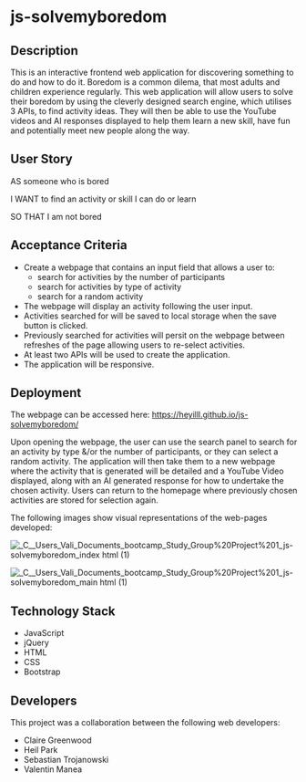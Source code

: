 # js-solvemyboredom

## Description

This is an interactive frontend web application for discovering something to do and how to do it. Boredom is a common dilema, that most adults and children experience regularly. This web application will allow users to solve their boredom by using the cleverly designed search engine, which utilises 3 APIs, to find activity ideas. They will then be able to use the YouTube videos and AI responses displayed to help them learn a new skill, have fun and potentially meet new people along the way.  

## User Story 

AS someone who is bored

I WANT to find an activity or skill I can do or learn

SO THAT I am not bored


## Acceptance Criteria

- Create a webpage that contains an input field that allows a user to:
  - search for activities by the number of participants
  - search for activities by type of activity
  - search for a random activity
- The webpage will display an activity following the user input.
- Activities searched for will be saved to local storage when the save button is clicked.
- Previously searched for activities will persit on the webpage between refreshes of the page allowing users to   re-select activities.
- At least two APIs will be used to create the application. 
- The application will be responsive. 

## Deployment 

The webpage can be accessed here: https://heyilll.github.io/js-solvemyboredom/

Upon opening the webpage, the user can use the search panel to search for an activity by type &/or the number of participants, or they can select a random activity. The application will then take them to a new webpage where the activity that is generated will be detailed and a YouTube Video displayed, along with an AI generated response for how to undertake the chosen activity. Users can return to the homepage where previously chosen activities are stored for selection again.

The following images show visual representations of the web-pages developed:

![_C__Users_Vali_Documents_bootcamp_Study_Group%20Project%201_js-solvemyboredom_index html (1)](https://user-images.githubusercontent.com/118351853/219731988-daf6bc23-0d04-4b51-9905-70f6acdc1fd7.png)

![_C__Users_Vali_Documents_bootcamp_Study_Group%20Project%201_js-solvemyboredom_main html (1)](https://user-images.githubusercontent.com/118351853/219732041-d0e86417-3f1c-4719-8c30-1535f0d602ea.png)


## Technology Stack

- JavaScript
- jQuery
- HTML
- CSS
- Bootstrap

## Developers

This project was a collaboration between the following web developers:

- Claire Greenwood
- Heil Park
- Sebastian Trojanowski
- Valentin Manea



